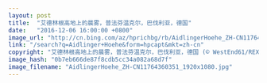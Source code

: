 ```yaml
---
layout: post
title:  "艾德林根高地上的晨雾，普法芬温克尔，巴伐利亚，德国"
date:   "2016-12-06 16:00:00 +0800"
image_url: "http://cn.bing.com/az/hprichbg/rb/AidlingerHoehe_ZH-CN11764360351_1920x1080.jpg"
link: "/search?q=Aidlinger+Hoehe&form=hpcapt&mkt=zh-cn"
copyright: "艾德林根高地上的晨雾，普法芬温克尔，巴伐利亚，德国 (© WestEnd61/REX/Shutterstock)"
image_hash: "0b7eb666de87f8cdb5cc34a082a68d7f"
image_filename: "AidlingerHoehe_ZH-CN11764360351_1920x1080.jpg"
---
```

